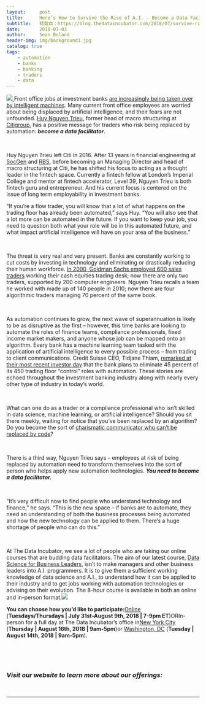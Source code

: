 ```yaml
---
layout:     post
title:      Here’s How to Survive the Rise of A.I. – Become a Data Facilitator
subtitle:   转载自：https://blog.thedataincubator.com/2018/07/survive-rise-of-ai-data-facilitator/
date:       2018-07-03
author:     Sean Boland
header-img: img/background1.jpg
catalog: true
tags:
    - automation
    - banks
    - banking
    - traders
    - data
---
```


[![](https://blog.thedataincubator.com/wp-content/uploads/2018/07/DataFacilitators.png)
](https://blog.thedataincubator.com/wp-content/uploads/2018/07/DataFacilitators.png)Front office jobs at investment banks [are increasingly being taken over by intelligent machines](https://www.wallstreetoasis.com/forums/google-partners-with-goldman-sachs-in-automating-investment-banking). Many current front office employees are worried about being displaced by artificial intelligence, and their fears are not unfounded. [Huy Nguyen Trieu](https://uk.linkedin.com/in/huynguyentrieu), former head of macro structuring at [Citigroup](https://www.citigroup.com/citi), has a positive message for traders who risk being replaced by automation: ***become a data facilitator***.

 

Huy Nguyen Trieu left Citi in 2016. After 13 years in financial engineering at [SocGen](https://www.societegenerale.com/en/home) and [RBS](https://www.rbs.com/), before becoming an Managing Director and head of macro structuring at Citi, he has shifted his focus to acting as a thought leader in the fintech space. Currently a fintech fellow at London’s Imperial College and mentor at fintech accelerator, Level 39, Nguyen Trieu is both fintech guru and entrepreneur. And his current focus is centered on the issue of long term employability in investment banks.

“If you’re a flow trader, you will know that a lot of what happens on the trading floor has already been automated,” says Huy. “You will also see that a lot more can be automated in the future. If you want to keep your job, you need to question both what your role will be in this automated future, and what impact artificial intelligence will have on your area of the business.”

 

The threat is very real and very present. Banks are constantly working to cut costs by investing in technology and eliminating or drastically reducing their human workforce. [In 2000, Goldman Sachs employed 600 sales traders](https://www.technologyreview.com/s/603431/as-goldman-embraces-automation-even-the-masters-of-the-universe-are-threatened) working their cash equities trading desk; now there are only two traders, supported by 200 computer engineers. Nguyen Trieu recalls a team he worked with made up of 140 people in 2010; now there are four algorithmic traders managing 70 percent of the same book.

 

As automation continues to grow, the next wave of superannuation is likely to be as disruptive as the first – however, this time banks are looking to automate the roles of finance teams, compliance professionals, fixed income market makers, and anyone whose job can be mapped onto an algorithm. Every bank has a machine learning team tasked with the application of artificial intelligence to every possible process – from trading to client communications. Credit Suisse CEO, Tidjane Thiam, [remarked at their most recent investor day](https://www.credit-suisse.com/corporate/en/investor-relations/cs-investor-day-2017.html) that the bank plans to eliminate 45 percent of its 450 trading floor “control” roles with automation. These stories are echoed throughout the investment banking industry along with nearly every other type of industry in today’s world.

 

What can one do as a trader or a compliance professional who isn’t skilled in data science, machine learning, or artificial intelligence? Should you sit there meekly, waiting for notice that you’ve been replaced by an algorithm? Do you become the sort of [charismatic communicator who can’t be replaced by code](https://news.efinancialcareers.com/uk-en/299878/banking-jobs-when-you-cant-code)? 

 

There is a third way, Nguyen Trieu says – employees at risk of being replaced by automation need to transform themselves into the sort of person who helps apply new automation technologies. ***You need to become a data facilitator.***

 

“It’s very difficult now to find people who understand technology and finance,” he says. “This is the new space – if banks are to automate, they need an understanding of both the business processes being automated and how the new technology can be applied to them. There’s a huge shortage of people who can do this.”

 

At The Data Incubator, we see a lot of people who are taking our online courses that are budding data facilitators. The aim of our latest course, [Data Science for Business Leaders](https://www.thedataincubator.com/business-leaders.html), isn’t to make managers and other business leaders into A.I. programmers. It is to give them a sufficient working knowledge of data science and A.I., to understand how it can be applied to their industry and to get jobs working with automation technologies or advising on their evolution. The 8-hour course is available in both an online and in-person format.[![](https://blog.thedataincubator.com/wp-content/uploads/2018/06/Copy-of-Data-Science-for-Business-Leaders.png)
](https://www.thedataincubator.com/business-leaders.html)

**You can choose how you’d like to participate:**[Online](https://www.eventbrite.com/e/summer-data-science-for-business-leaders-online-session-tickets-46663318241) (**Tuesdays/Thursdays | July 31st-August 9th, 2018 | 7-9pm ET**)ORIn-person for a full day at The Data Incubator’s office in[New York City](https://www.eventbrite.com/myevent?eid=46665070482) (**Thursday | August 16th, 2018 | 9am-5pm**)or [Washington, DC](https://www.eventbrite.com/myevent?eid=46665372385) (**Tuesday | August 14th, 2018 | 9am-5pm**).

 

 

### *Visit our website to learn more about our offerings:*

 

---


